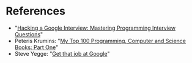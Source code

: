 References
==========

* "[Hacking a Google Interview: Mastering Programming Interview Questions][hacking-google-interview]"
* Peteris Krumins: "[My Top 100 Programming, Computer and Science Books: Part One][top-100-books]"
* Steve Yegge: "[Get that job at Google][get-job-google]" 

[get-job-google]: http://steve-yegge.blogspot.com/2008/03/get-that-job-at-google.html
[hacking-google-interview]: http://courses.csail.mit.edu/iap/interview/
[top-100-books]: http://www.catonmat.net/blog/top-100-books-part-one/
